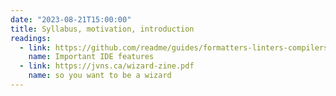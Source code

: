 ```yaml
---
date: "2023-08-21T15:00:00"
title: Syllabus, motivation, introduction
readings:
  - link: https://github.com/readme/guides/formatters-linters-compilers
    name: Important IDE features
  - link: https://jvns.ca/wizard-zine.pdf
    name: so you want to be a wizard
---
```

